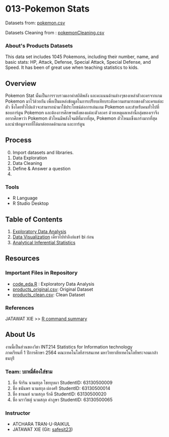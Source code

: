 # 013-Pokemon Stats
Datasets from: [pokemon.csv](https://www.kaggle.com/shubhamchambhare/pokemons-and-there-stats?select=pokemon.csv)

Datasets Cleaning from : [pokemonCleaning.csv](https://raw.githubusercontent.com/sit-2021-int214/013-Pokemon-Stats/main/pokemon-stat-cleaning.csv)

### About's Products Datasets
This data set includes 1045 Pokemons, including their number, name, and basic stats: HP, Attack, Defense, Special Attack, Special Defense, and Speed. It has been of great use when teaching statistics to kids.

## Overview
Pokemon Stat นั้นเป็นการรวบรวมเอาค่าสถิติพลัง และคะแนนด้านต่างๆของเหล่าตัวละครจากเกม Pokemon มาไว้ด้วยกัน เพื่อเป็นแหล่งข้อมูลในการเปรียบเทียบระดับความสามารถของตัวละครแต่ละตัว ซึ่งโดยทั่วไปแล้วจะสามารถนำมาใช้ประโยชน์ต่อการเล่นเกม Pokemon และสำหรับคนทั่วไปที่ชอบการ์ตูน Pokemon และต้องการศึกษาพลังของแต่ละตัวละคร ด้วยเหตุผลเหล่านี้กลุ่มของเราจึงอยากศึกษาว่า Pokemon ตัวไหนมีพลังโจมตีที่มากที่สุด, Pokemon ตัวไหนแข็งแกร่งมากที่สุด และนำข้อมูลจากที่ได้มาต่อยอดด้านเกม และการ์ตูน

## Process
0. Import datasets and libraries.
1. Data Exploration
2. Data Cleaning 
3. Define & Answer a question
4.

### Tools

- R Language
- R Studio Desktop

## Table of Contents

1. [Exploratory Data Analysis](./Exploratory_Data.md)
2. [Data Visualization](./) เดี๋ยวไปทำลิงก์แชร์ bi ก่อน
3. [Analytical Inferential Statistics](./Analytical_Inferential_Stat.md)

## Resources

### Important Files in Repository

- [code_eda.R](./PokemonStats.R) : Exploratory Data Analysis
- [products_original.csv](./pokemon.csv): Original Dataset
- [products_clean.csv](./pokemon-stat-cleaning.csv): Clean Dataset

### References

JATAWAT XIE >> [R command summary](https://github.com/safesit23/INT214-Statistics/blob/main/workshop/Summary.md)

## About Us
งานนี้เป็นส่วนของวิชา INT214 Statistics for Information technology <br/> ภาคเรียนที่ 1 ปีการศึกษา 2564 คณะเทคโนโลยีสารสนเทศ มหาวิทยาลัยเทคโนโลยีพระจอมเกล้าธนบุรี

### Team: บะหมี่ต้องใส่ชาม
1. ชื่อ จักริน นามสกุล ไชยบุบผา    StudentID: 63130500009
2. ชื่อ ชนันพร นามสกุล ผ่องศรี    StudentID: 63130500014
3. ชื่อ ชานนท์ นามสกุล รักดี    StudentID: 63130500020
4. ชื่อ นราวิชญ์ นามสกุล คำภูษา    StudentID: 63130500065

### Instructor
- ATCHARA TRAN-U-RAIKUL
- JATAWAT XIE (Git: [safesit23](https://github.com/safesit23))



